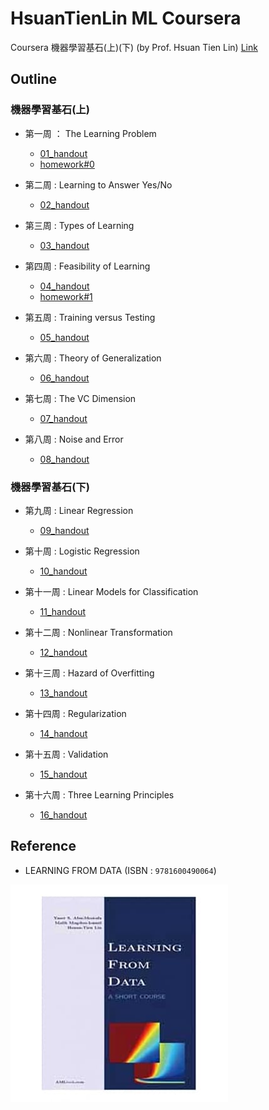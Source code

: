# HsuanTienLin ML Coursera
Coursera 機器學習基石(上)(下) (by Prof. Hsuan Tien Lin) [Link](https://www.coursera.org/learn/ntumlone-mathematicalfoundations?)

## Outline
### 機器學習基石(上)
* 第一周 ： The Learning Problem
   * [01_handout](handout/01_handout.pdf) 
   * [homework#0](homework/hw0/homework0.pdf)

* 第二周 : Learning to Answer Yes/No
   * [02_handout](handout/02_handout.pdf)

* 第三周 : Types of Learning
   * [03_handout](handout/03_handout.pdf)

* 第四周 : Feasibility of Learning
   * [04_handout](handout/04_handout.pdf)
   * [homework#1](homework/hw1/HW1.md)

* 第五周 : Training versus Testing
   * [05_handout](handout/05_handout.pdf)

* 第六周 : Theory of Generalization
   * [06_handout](handout/06_handout.pdf)

* 第七周 : The VC Dimension
   * [07_handout](handout/07_handout.pdf)

* 第八周 : Noise and Error
   * [08_handout](handout/08_handout.pdf)

### 機器學習基石(下)
* 第九周 : Linear Regression
   * [09_handout](handout/09_handout.pdf)

* 第十周 : Logistic Regression
   * [10_handout](handout/10_handout.pdf)

* 第十一周 : Linear Models for Classification
   * [11_handout](handout/11_handout.pdf)

* 第十二周 : Nonlinear Transformation
   * [12_handout](handout/12_handout.pdf)

* 第十三周 : Hazard of Overfitting
   * [13_handout](handout/13_handout.pdf)

* 第十四周 : Regularization
   * [14_handout](handout/14_handout.pdf)

* 第十五周 : Validation
   * [15_handout](handout/15_handout.pdf)

* 第十六周 : Three Learning Principles
   * [16_handout](handout/16_handout.pdf)

## Reference
* LEARNING FROM DATA (ISBN : `9781600490064`)

![reference](reference.png)
